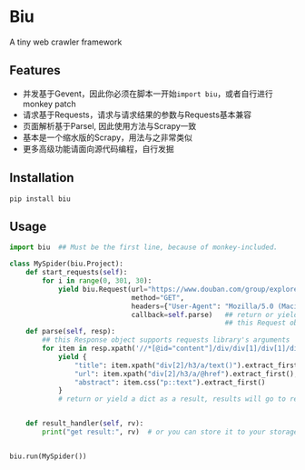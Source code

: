 # Biu
A tiny web crawler framework

## Features
* 并发基于Gevent，因此你必须在脚本一开始`import biu`，或者自行进行monkey patch
* 请求基于Requests，请求与请求结果的参数与Requests基本兼容
* 页面解析基于Parsel, 因此使用方法与Scrapy一致
* 基本是一个缩水版的Scrapy，用法与之非常类似
* 更多高级功能请面向源代码编程，自行发掘

## Installation
```
pip install biu
```

## Usage
```python
import biu  ## Must be the first line, because of monkey-included.

class MySpider(biu.Project):
    def start_requests(self):
        for i in range(0, 301, 30):
            yield biu.Request(url="https://www.douban.com/group/explore/tech?start={}".format(i),
                              method="GET",
                              headers={"User-Agent": "Mozilla/5.0 (Macintosh; Intel Mac OS X 10_11_6) AppleWebKit/537.36 (KHTML, like Gecko) Chrome/65.0.3325.181 Safari/537.36"},
                              callback=self.parse)   ## return or yield Request object to fetch a web page
                                                     ## this Request object supports requests library's arguments
    def parse(self, resp):
        ## this Response object supports requests library's arguments
        for item in resp.xpath('//*[@id="content"]/div/div[1]/div[1]/div'):
            yield {
                "title": item.xpath("div[2]/h3/a/text()").extract_first(),
                "url": item.xpath("div[2]/h3/a/@href").extract_first(),
                "abstract": item.css("p::text").extract_first()
            }
            # return or yield a dict as a result, results will go to result_handler by default


    def result_handler(self, rv):
        print("get result:", rv)  # or you can store it to your storage here


biu.run(MySpider())
```